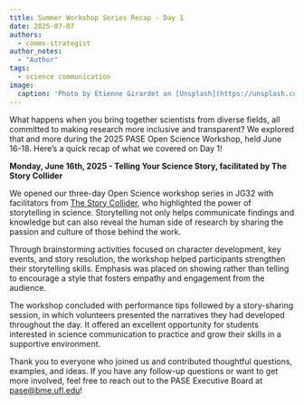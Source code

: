 ```yaml
---
title: Summer Workshop Series Recap - Day 1
date: 2025-07-07
authors:
  - comms-strategist
author_notes:
  - "Author"
tags:
  - science communication
image:
  caption: 'Photo by Etienne Girardet on [Unsplash](https://unsplash.com/photos/black-flat-screen-tv-turned-on-at-the-living-room-EP6_VZhzXM8)'
---
```


What happens when you bring together scientists from diverse fields, all committed to making research more inclusive and transparent? We explored that and more during the 2025 PASE Open Science Workshop, held June 16-18. Here’s a quick recap of what we covered on Day 1!

<!--more-->

**Monday, June 16th, 2025 - Telling Your Science Story, facilitated by The Story Collider**

We opened our three-day Open Science workshop series in JG32 with facilitators from [The Story Collider](https://www.storycollider.org/), who highlighted the power of storytelling in science. Storytelling not only helps communicate findings and knowledge but can also reveal the
human side of research by sharing the passion and culture of those behind the work. 

Through brainstorming activities focused on character development, key events, and story
resolution, the workshop helped participants strengthen their storytelling skills. Emphasis
was placed on showing rather than telling to encourage a style that fosters empathy and
engagement from the audience.

The workshop concluded with performance tips followed by a story-sharing session, in
which volunteers presented the narratives they had developed throughout the day. It
offered an excellent opportunity for students interested in science communication to
practice and grow their skills in a supportive environment.

Thank you to everyone who joined us and contributed thoughtful questions, examples, and ideas. If you have any follow-up questions or want to get more involved, feel free to reach out to the PASE Executive Board at [pase@bme.ufl.edu](mailto:pase@bme.ufl.edu)!
